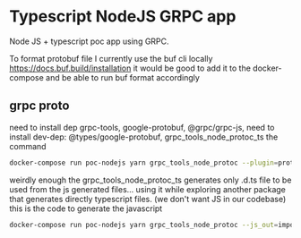 # Typescript NodeJS GRPC app

Node JS + typescript poc app using GRPC.

To format protobuf file I currently use the buf cli locally <https://docs.buf.build/installation>
it would be good to add it to the docker-compose and be able to run buf format accordingly

## grpc proto

need to install dep grpc-tools, google-protobuf, @grpc/grpc-js,
need to install dev-dep: @types/google-protobuf, grpc_tools_node_protoc_ts
 the command

 ```zsh
 docker-compose run poc-nodejs yarn grpc_tools_node_protoc --plugin=protoc-gen-ts=./node_modules/.bin/protoc-gen-ts --ts_out=grpc_js:./lib/protos -I ./protos ./protos/hello.proto
 ```

 weirdly enough the grpc_tools_node_protoc_ts generates only .d.ts file to be used from the js generated files... using it while exploring another package that generates directly typescript files. (we don't want JS in our codebase)
 this is the code to generate the javascript

 ```zsh
 docker-compose run poc-nodejs yarn grpc_tools_node_protoc --js_out=import_style=commonjs,binary:./lib/protos --grpc_out=grpc_js:./lib/protos --plugin=protoc-gen-grpc=./node_modules/grpc-tools/bin/grpc_node_plugin -I ./protos ./protos/hello.proto
 ```
